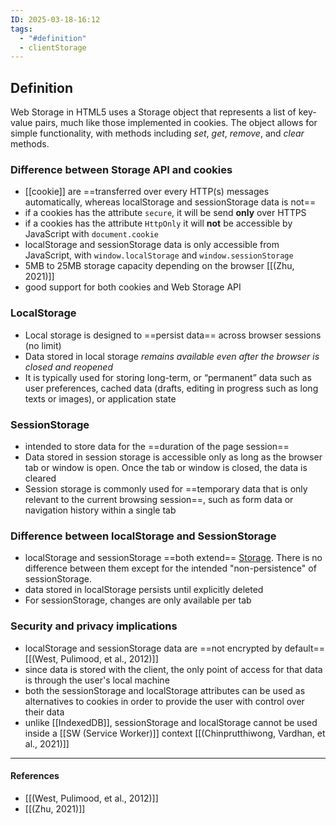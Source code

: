 ```yaml
---
ID: 2025-03-18-16:12
tags:
  - "#definition"
  - clientStorage
---
```

## Definition

Web Storage in HTML5 uses a Storage object that represents a list of key-value pairs, much like those implemented in cookies. The object allows for simple  functionality, with methods including *set*, *get*, *remove*, and *clear* methods.

### Difference between Storage API and cookies

- [[cookie]] are ==transferred over every HTTP(s) messages automatically, whereas localStorage and sessionStorage data is not==
- if a cookies has the attribute `secure`, it will be send **only** over HTTPS
- if a cookies has the attribute `HttpOnly` it will **not** be accessible by JavaScript with `document.cookie`
- localStorage and sessionStorage data is only accessible from JavaScript, with `window.localStorage` and `window.sessionStorage`
- 5MB to 25MB storage capacity depending on the browser [[(Zhu, 2021)]]
- good support for both cookies and Web Storage API

### LocalStorage

- Local storage is designed to ==persist data== across browser sessions (no limit)
- Data stored in local storage *remains available even after the browser is closed and reopened*
- It is typically used for storing long-term, or “permanent” data such as user preferences, cached data (drafts, editing in progress such as long texts or images), or application state

### SessionStorage

- intended to store data for the ==duration of the page session==
- Data stored in session storage is accessible only as long as the browser tab or window is open. Once the tab or window is closed, the data is cleared
- Session storage is commonly used for ==temporary data that is only relevant to the current browsing session==, such as form data or navigation history within a single tab

### Difference between localStorage and SessionStorage

- localStorage and sessionStorage ==both extend== [Storage](https://developer.mozilla.org/en-US/docs/Web/API/Storage). There is no difference between them except for the intended "non-persistence" of sessionStorage.
- data stored in localStorage persists until explicitly deleted
- For sessionStorage, changes are only available per tab

### Security and privacy implications

- localStorage and sessionStorage data are ==not encrypted by default== [[(West, Pulimood, et al., 2012)]]
- since data is  stored with the client, the only point of access for that data is through the user's local machine
- both the sessionStorage and  localStorage attributes can be used as alternatives to cookies in order to provide the user  with control over their data
- unlike [[IndexedDB]], sessionStorage and localStorage cannot be used inside a [[SW (Service Worker)]] context [[(Chinprutthiwong, Vardhan, et al., 2021)]]

---
#### References
- [[(West, Pulimood, et al., 2012)]]
- [[(Zhu, 2021)]]
